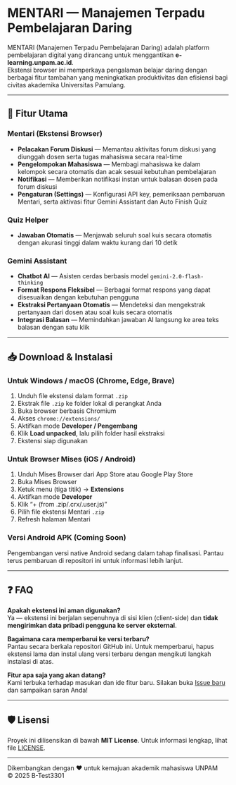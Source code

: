 # MENTARI — Manajemen Terpadu Pembelajaran Daring

MENTARI (Manajemen Terpadu Pembelajaran Daring) adalah platform pembelajaran digital yang dirancang untuk menggantikan **e-learning.unpam.ac.id**.  
Ekstensi browser ini memperkaya pengalaman belajar daring dengan berbagai fitur tambahan yang meningkatkan produktivitas dan efisiensi bagi civitas akademika Universitas Pamulang.

---

## 🚀 Fitur Utama

### Mentari (Ekstensi Browser)
- **Pelacakan Forum Diskusi** — Memantau aktivitas forum diskusi yang diunggah dosen serta tugas mahasiswa secara real-time  
- **Pengelompokan Mahasiswa** — Membagi mahasiswa ke dalam kelompok secara otomatis dan acak sesuai kebutuhan pembelajaran  
- **Notifikasi** — Memberikan notifikasi instan untuk balasan dosen pada forum diskusi  
- **Pengaturan (Settings)** — Konfigurasi API key, pemeriksaan pembaruan Mentari, serta aktivasi fitur Gemini Assistant dan Auto Finish Quiz  

### Quiz Helper
- **Jawaban Otomatis** — Menjawab seluruh soal kuis secara otomatis dengan akurasi tinggi dalam waktu kurang dari 10 detik  

### Gemini Assistant
- **Chatbot AI** — Asisten cerdas berbasis model `gemini-2.0-flash-thinking`  
- **Format Respons Fleksibel** — Berbagai format respons yang dapat disesuaikan dengan kebutuhan pengguna  
- **Ekstraksi Pertanyaan Otomatis** — Mendeteksi dan mengekstrak pertanyaan dari dosen atau soal kuis secara otomatis  
- **Integrasi Balasan** — Memindahkan jawaban AI langsung ke area teks balasan dengan satu klik  

---

## 📥 Download & Instalasi

### Untuk Windows / macOS (Chrome, Edge, Brave)
1. Unduh file ekstensi dalam format `.zip`  
2. Ekstrak file `.zip` ke folder lokal di perangkat Anda  
3. Buka browser berbasis Chromium  
4. Akses `chrome://extensions/`  
5. Aktifkan mode **Developer / Pengembang**  
6. Klik **Load unpacked**, lalu pilih folder hasil ekstraksi  
7. Ekstensi siap digunakan

### Untuk Browser Mises (iOS / Android)
1. Unduh Mises Browser dari App Store atau Google Play Store  
2. Buka Mises Browser  
3. Ketuk menu (tiga titik) → **Extensions**  
4. Aktifkan mode **Developer**  
5. Klik “+ (from .zip/.crx/.user.js)”  
6. Pilih file ekstensi Mentari `.zip`  
7. Refresh halaman Mentari  

### Versi Android APK (Coming Soon)
Pengembangan versi native Android sedang dalam tahap finalisasi. Pantau terus pembaruan di repositori ini untuk informasi lebih lanjut.

---

## ❓ FAQ

**Apakah ekstensi ini aman digunakan?**  
Ya — ekstensi ini berjalan sepenuhnya di sisi klien (client-side) dan **tidak mengirimkan data pribadi pengguna ke server eksternal**.

**Bagaimana cara memperbarui ke versi terbaru?**  
Pantau secara berkala repositori GitHub ini. Untuk memperbarui, hapus ekstensi lama dan instal ulang versi terbaru dengan mengikuti langkah instalasi di atas.

**Fitur apa saja yang akan datang?**  
Kami terbuka terhadap masukan dan ide fitur baru. Silakan buka [Issue baru](https://github.com/B-Test3301/dispute/issues) dan sampaikan saran Anda!

---

## 🛡 Lisensi

Proyek ini dilisensikan di bawah **MIT License**. Untuk informasi lengkap, lihat file [LICENSE](LICENSE).

---

Dikembangkan dengan ❤️ untuk kemajuan akademik mahasiswa UNPAM  
© 2025 B-Test3301
